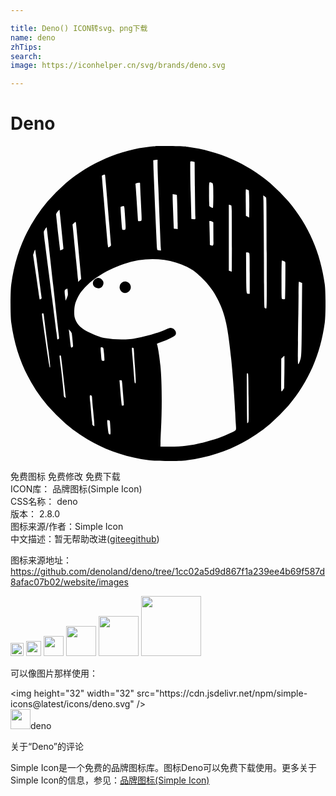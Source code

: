 ```yaml
---

title: Deno() ICON转svg、png下载
name: deno
zhTips: 
search: 
image: https://iconhelper.cn/svg/brands/deno.svg

---
```


# Deno  <small style="font-size: 60%;font-weight: 100"></small>

<div id="svg" class="svg-wrap">
<svg role="img" viewBox="0 0 24 24" xmlns="http://www.w3.org/2000/svg"><title>Deno icon</title><path d="M11.056.006c-.056.006-.236.027-.398.041C8.35.289 6.077 1.266 4.224 2.818a15.656 15.656 0 0 0-1.405 1.405C1.284 6.056.387 8.113.057 10.548c-.074.54-.074 2.364 0 2.904.331 2.435 1.228 4.492 2.762 6.325a15.656 15.656 0 0 0 1.405 1.405c1.833 1.535 3.89 2.432 6.325 2.762.54.074 2.364.074 2.904 0 2.435-.331 4.492-1.228 6.325-2.762a15.656 15.656 0 0 0 1.405-1.405c1.535-1.833 2.432-3.89 2.762-6.325.074-.54.074-2.364 0-2.904-.331-2.435-1.228-4.492-2.762-6.325a15.656 15.656 0 0 0-1.405-1.405C17.951 1.289 15.873.38 13.471.058c-.26-.035-.637-.05-1.337-.056a25.793 25.793 0 0 0-1.077.003zm.147 1.275c0 .345.024 1.095.056 1.806.018.348.038.847.047 1.107.032.921.13 3.338.145 3.553l.015.215-.133-.015a.504.504 0 0 1-.153-.032 3.247 3.247 0 0 1-.041-.455 702.803 702.803 0 0 1-.245-5.723l-.018-.655.083-.012c.044-.006.118-.015.165-.018l.08-.003v.23zm2.825-.071c.003.003.012.894.021 1.98.012 1.089.027 2.066.035 2.172.009.109.006.204-.009.21a.433.433 0 0 1-.159 0l-.136-.012-.021-.859-.032-1.172c-.024-.522-.044-2.296-.027-2.34.012-.032.044-.035.168-.015.086.018.156.032.159.035zm-6.827.989c.018.027.156 1.653.328 3.781.056.723.112 1.384.121 1.467.015.151.012.156-.083.215a.519.519 0 0 1-.118.059c-.009 0-.027-.077-.035-.171-.041-.384-.201-2.237-.313-3.577-.065-.788-.124-1.493-.133-1.57-.015-.13-.012-.142.065-.183.094-.05.148-.059.168-.021zm8.125.593c.083.03.091.044.109.213.03.295.021 1.706-.012 1.706-.086 0-.263-.1-.277-.156a14.377 14.377 0 0 1-.018-.93c0-.959-.012-.903.198-.832zm-5.451.139c0 .08.021.519.044.983l.062 1.305c.021.514.027.496-.171.508-.097.003-.097.003-.103-.145-.006-.083-.021-.339-.038-.576-.015-.236-.05-.747-.074-1.136s-.053-.776-.062-.859c-.018-.148-.015-.153.065-.183a.617.617 0 0 1 .183-.032c.094-.003.094-.003.094.136zm8.187.404l.1.041.021.395c.009.215.015.682.009 1.033l-.009.643-.124-.062-.124-.059-.009-.98c-.006-.54-.003-.998.003-1.018.012-.044.012-.044.133.006zm-5.389.387c.018.018.059 1.449.062 2.175l.003.437-.139-.021a1.3 1.3 0 0 1-.148-.021c-.009-.006-.097-2.193-.097-2.405v-.218l.151.018a.743.743 0 0 1 .168.035zm6.797.209c.035.041.041.688.05 4.253.009 4.094.009 4.2-.044 4.2a.197.197 0 0 1-.103-.038c-.044-.032-.05-.39-.065-3.887a475.425 475.425 0 0 0-.035-4.277l-.018-.425.086.062c.05.035.106.086.13.112zm-2.647.606c.015.012.03.18.032.372.015.652.018 4.651.003 4.663-.006.006-.059-.009-.118-.032l-.106-.044v-5.02l.083.018c.044.012.092.03.106.044zm-8.146.165c.009.08.024.26.032.407l.047.732c.035.519.03.552-.139.552-.089 0-.1-.009-.112-.097-.03-.174-.133-1.626-.118-1.65a.654.654 0 0 1 .239-.08c.018-.003.041.059.05.136zm-4.882.752l.145 1.455c.05.487.092.9.092.918 0 .035-.227.148-.251.124a96.053 96.053 0 0 1-.31-2.745c0-.071.227-.369.257-.336.009.006.038.269.068.584zm11.572.31l.086.05.003.638c.003.348.009.738.009.865.006.266-.027.31-.186.254l-.091-.032v-.254c0-.142-.009-.552-.021-.915l-.018-.655h.068a.41.41 0 0 1 .151.05zM5.091 6.909l.195 2.125.1 1.092-.115.115-.112.115-.021-.233c-.012-.13-.071-.732-.133-1.34s-.151-1.49-.195-1.96l-.083-.85.115-.106c.103-.097.115-.1.136-.047.012.03.062.519.112 1.089zm-2.211.358c.065.581.236 2.128.384 3.435s.286 2.568.313 2.804c.024.236.065.593.089.797.041.345.041.369-.006.404-.071.053-.1.047-.1-.015 0-.027-.027-.251-.059-.493-.053-.404-.142-1.089-.339-2.627-.041-.31-.121-.927-.177-1.372a466.562 466.562 0 0 1-.369-2.872c-.053-.401-.086-.759-.077-.797.021-.08.195-.357.213-.339.006.009.065.49.13 1.074zm-.903 1.272l.183 1.44c.056.437.127.983.159 1.21l.056.413-.062.053c-.035.03-.071.041-.083.03s-.035-.13-.053-.26c-.018-.13-.127-.888-.245-1.682l-.21-1.446.068-.201a.724.724 0 0 1 .083-.198c.012 0 .056.289.103.64zm16.203-.387c.041.041.047.224.047 1.579v1.532h-.083c-.18 0-.177.044-.189-1.632l-.009-1.526h.094c.05 0 .115.021.139.047zm-6.46.528c.667.1 1.248.286 1.824.581.372.192.549.325.962.72.614.587.992 1.101 1.346 1.827.516 1.057.717 1.992.971 4.501.115 1.124.266 3.164.298 3.999.009.242.03.64.047.885.032.519.071.449-.387.67-.635.307-1.245.519-2.051.717-.986.242-1.623.319-2.597.322l-.708.003.006-.339c0-.186.018-.62.035-.959.089-1.644.071-3.719-.044-4.87-.065-.661-.192-1.464-.263-1.641-.015-.038.053-.071.345-.171.534-.186.998-.419 1.068-.534.127-.218-.1-.531-.39-.531-.05 0-.201.053-.339.115-.661.304-1.986.661-2.751.741a7.794 7.794 0 0 1-1.918-.08c-.31-.056-.865-.266-1.328-.505-.534-.277-.862-.646-.959-1.083-.053-.236-.038-.708.03-.974.074-.292.28-.717.469-.965.841-1.107 2.577-2.066 4.356-2.402a6.632 6.632 0 0 1 1.977-.027zm9.105.092c.106.044.118.056.118.156.006.806-.012 2.647-.027 2.724-.003.027-.156.03-.221.006-.041-.015-.047-.174-.047-1.476 0-.933.012-1.458.03-1.458.015 0 .083.021.148.047zm1.289 1.62l.106.044-.021 2.444c-.024 3.114-.027 3.205-.139 3.474-.183.44-.174.528-.156-1.402.006-.965.021-1.942.027-2.169s.012-.868.015-1.426c0-.673.009-1.009.03-1.009.018 0 .08.021.139.044zm-17.749.735c.018.239.012.263-.074.452l-.094.201-.035-.295c-.056-.472-.056-.493.056-.564.05-.035.103-.059.112-.053s.027.124.035.26zm-1.824 1.78c.027.242.233 1.848.339 2.636.159 1.219.171 1.393.1 1.319a14.698 14.698 0 0 1-.148-.912c-.46-3.182-.457-3.161-.419-3.185.08-.053.106-.024.127.142zm2.125 1.351c.018.074.103.874.103.971 0 .083-.106.159-.153.112-.015-.015-.053-.266-.083-.555l-.074-.676-.018-.148.103.118a.656.656 0 0 1 .121.177zm2.382 1.113c.032.03.053.148.08.466.044.576.05.531-.071.531-.124 0-.121.009-.162-.511-.041-.528-.041-.522.038-.522.038 0 .089.018.115.035zm2.337.044c.006.03.021.207.032.393.009.186.035.605.059.93.083 1.192.086 1.343.035 1.343-.056 0-.062-.044-.127-.885a70.72 70.72 0 0 0-.097-1.219c-.027-.322-.044-.59-.035-.596.032-.035.118-.009.133.035zm-5.548.567c.018.027.13.971.269 2.261.041.39.083.764.091.835l.015.127-.074-.047a.153.153 0 0 1-.077-.145c0-.186-.127-1.411-.224-2.16-.056-.425-.1-.8-.1-.835 0-.062.071-.086.1-.035zm17.032 1.234l-.021 1.234-.074.109c-.168.248-.159.295-.151-1.086l.006-1.266.109-.112a.574.574 0 0 1 .13-.109c.009 0 .009.555 0 1.231zm-2.73 1.956c.015 1.715.012 1.848-.035 1.901-.03.032-.056.053-.065.044-.021-.024-.05-3.763-.027-3.784.012-.012.041-.018.068-.015.038.009.047.218.059 1.853zM8.5 17.998c.021.183.094 1.06.124 1.473.018.277.018.286-.047.307-.035.012-.077.009-.089-.006-.021-.021-.086-.676-.165-1.685l-.021-.242h.091c.086 0 .091.006.106.153zm-2.32 1.033c.021.021.035.094.035.168 0 .077.035.475.074.888.112 1.13.121 1.284.071 1.254-.077-.044-.145-.112-.13-.13a2.02 2.02 0 0 0-.03-.328c-.021-.171-.047-.449-.059-.62s-.038-.484-.062-.694c-.056-.516-.053-.576.012-.576.03 0 .068.015.089.035zm1.396 1.986c.009.065.027.307.038.537.021.443.012.475-.109.384-.035-.027-.059-.139-.094-.475-.062-.608-.065-.584.05-.573.086.009.097.021.115.127zM6.522 10.094c-.307.133-.331.549-.041.697.21.106.422.056.531-.127a.392.392 0 0 0-.49-.57zM8.523 10.377a.453.453 0 0 0 0 .767c.28.168.643-.053.643-.39 0-.325-.372-.543-.643-.378z"/></svg>
</div>
<detail full-name='deno'></detail>

<div class="detail-page">
<p>
<span><span class="badge-success badge">免费图标</span> <span class="badge-success badge">免费修改</span>  <span class="badge-success badge">免费下载</span> </span>
<br/>
<span>
ICON库：
<span class="badge-secondary badge">品牌图标(Simple Icon)</span> 
</span>
<br/>
<span>
CSS名称：
<span class="badge-secondary badge">deno</span> 
</span>

<br/>
<span>
版本：
<span class="badge-secondary badge">2.8.0</span> 
</span>
<br/>
<span>图标来源/作者：<span class="badge-light badge">Simple Icon</span></span> 
<br/>
<span class="zh-detail">中文描述：暂无<span class="help-link"><span>帮助改进</span>(<a href="https://gitee.com/liuwave/icon-helper/edit/master/json/brands/deno.json" target="_blank" rel="noopener noreferrer">gitee</a><a href="https://github.com/liuwave/icon-helper/edit/master/json/brands/deno.json" target="_blank" rel="noopener noreferrer">github</a></span>)</span><br/>
</p>
</div><div class="description description alert alert-light"><p>图标来源地址：<a href="https://github.com/denoland/deno/tree/1cc02a5d9d867f1a239ee4b69f587d8afac07b02/website/images" target="_blank" rel="noopener noreferrer">https://github.com/denoland/deno/tree/1cc02a5d9d867f1a239ee4b69f587d8afac07b02/website/images</a></p></div>
<div class="alert alert-dark">
<img height="21" width="21" src="https://cdn.jsdelivr.net/npm/simple-icons@latest/icons/deno.svg" />
<img height="24" width="24" src="https://cdn.jsdelivr.net/npm/simple-icons@latest/icons/deno.svg" />
<img height="32" width="32" src="https://cdn.jsdelivr.net/npm/simple-icons@latest/icons/deno.svg" />
<img height="48" width="48" src="https://cdn.jsdelivr.net/npm/simple-icons@latest/icons/deno.svg" />
<img height="64" width="64" src="https://cdn.jsdelivr.net/npm/simple-icons@latest/icons/deno.svg" />
<img height="96" width="96" src="https://cdn.jsdelivr.net/npm/simple-icons@latest/icons/deno.svg" />

</div>
<div>
  <p>可以像图片那样使用：    
  </p>
  <div class="alert alert-primary" style="font-size: 14px">
    &lt;img height="32" width="32" src="https://cdn.jsdelivr.net/npm/simple-icons@latest/icons/deno.svg" /&gt;
    <copy-btn content='<img height="32" width="32" src="https://cdn.jsdelivr.net/npm/simple-icons@latest/icons/deno.svg" />'></copy-btn>
  </div>
  <div class="alert alert-secondary">
    <img height="32" width="32" src="https://cdn.jsdelivr.net/npm/simple-icons@latest/icons/deno.svg" />deno
    <copy-btn content="deno" btn-title="复制图标名称"></copy-btn>
  </div>
</div>

<Vssue title="关于“Deno”的评论" >关于“Deno”的评论</Vssue>


<div><p>Simple Icon是一个免费的品牌图标库。图标Deno可以免费下载使用。更多关于  Simple Icon的信息，参见：<a target="_blank" href="https://iconhelper.cn/brands.html">品牌图标(Simple Icon)</a>
</p></div>
